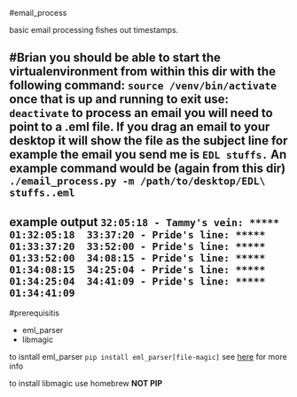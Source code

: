 #email_process

basic email processing fishes out timestamps.

#Brian you should be able to start the virtualenvironment from within this dir with the following command:
`source /venv/bin/activate`
once that is up and running to exit use:
`deactivate`
to process an email you will need to point to a .eml file.  If you drag an email to your desktop it will show the file as the subject line for example the email you send me is `EDL stuffs.`  An example command would be (again from this dir)
`./email_process.py -m /path/to/desktop/EDL\ stuffs..eml`
---
example output
`32:05:18 - Tammy's vein: ***** 01:32:05:18 
33:37:20 - Pride's line: ***** 01:33:37:20 
33:52:00 - Pride's line: ***** 01:33:52:00 
34:08:15 - Pride's line: ***** 01:34:08:15 
34:25:04 - Pride's line: ***** 01:34:25:04 
34:41:09 - Pride's line: ***** 01:34:41:09 `
---
#prerequisitis
- eml_parser
- libmagic

to isntall eml_parser `pip install eml_parser[file-magic]`
see [here](https://pypi.org/project/eml-parser/) for more info

to install libmagic use homebrew **NOT PIP**